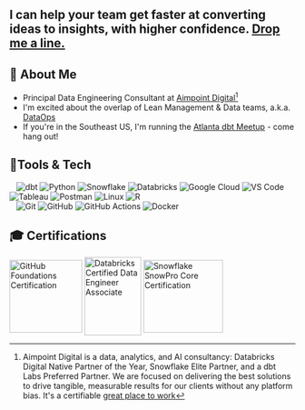 ## I can help your team get faster at converting ideas to insights, with higher confidence. <a href="https://www.aimpointdigital.com/meet-an-expert" target="_blank" rel="noreferrer noopener">Drop me a line.</a>

## 👋 About Me

- Principal Data Engineering Consultant at [Aimpoint Digital](https://www.aimpointdigital.com/team/brent-brewington)[^1]
- I'm excited about the overlap of Lean Management & Data teams, a.k.a. [DataOps](https://www.aimpointdigital.com/services/data-engineering-infrastructure)
- If you're in the Southeast US, I'm running the [Atlanta dbt Meetup](https://www.meetup.com/atlanta-dbt-meetup-group/) - come hang out!

## 🔨Tools & Tech

&nbsp;&nbsp;
![dbt](https://img.shields.io/badge/-dbt-black?style=flat-square&logo=dbt)
![Python](https://img.shields.io/badge/-Python-black?style=flat-square&logo=Python)
![Snowflake](https://img.shields.io/badge/-Snowflake-black?style=flat-square&logo=Snowflake)
![Databricks](https://img.shields.io/badge/-Databricks-black?style=flat-square&logo=Databricks)
![Google Cloud](https://img.shields.io/badge/-Google%20Cloud-black?style=flat-square&logo=Google%20Cloud)
![VS Code](https://img.shields.io/badge/-VS%20Code-007ACC?style=flat-square&logo=visual-studio-code)
![Tableau](https://img.shields.io/badge/-Tableau-black?style=flat-square&logo=Tableau)
![Postman](https://img.shields.io/badge/Postman-black?style=flat-square&logo=postman)
![Linux](https://img.shields.io/badge/Linux-black?style=flat-square&logo=linux)
![R](https://img.shields.io/badge/-R-black?style=flat-square&logo=R)
<br>&nbsp;&nbsp;
![Git](https://img.shields.io/badge/-Git-black?style=flat-square&logo=git)
![GitHub](https://img.shields.io/badge/-GitHub-181717?style=flat-square&logo=github)
![GitHub Actions](https://img.shields.io/badge/-GitHub%20Actions-181717?style=flat-square&logo=github%20actions)
![Docker](https://img.shields.io/badge/-Docker-181717?style=flat-square&logo=Docker)


## 🎓 Certifications

<a href="https://www.credly.com/badges/89b9d428-ebcf-4fa4-8791-cfe1d0e4046f" title="GitHub Foundations Certification" target="_blank" rel="noreferrer noopener"><img align="center" src="https://images.credly.com/size/110x110/images/024d0122-724d-4c5a-bd83-cfe3c4b7a073/image.png" alt="GitHub Foundations Certification" style="width:128px;height:128px;"></img></a>
<a href="https://credentials.databricks.com/724c46bf-f6af-42d4-b4dd-3ecddf857b31" title="Databricks Certified Data Engineer Associate" target="_blank" rel="noreferrer noopener"><img align="center" src="https://templates.images.credential.net/17101804294154462951021971493675.png" alt="Databricks Certified Data Engineer Associate" style="width:100px;height:138px;"></a>
<a href="https://achieve.snowflake.com/ff8de05a-a409-49e2-81bd-785ca086e352" title="Snowflake SnowPro Core Certification" target="_blank" rel="noreferrer noopener"><img align="center" src="https://templates.images.credential.net/17217634052294912642396856123542.png" alt="Snowflake SnowPro Core Certification" style="width:140px;height:128px;"></a>

[^1]: Aimpoint Digital is a data, analytics, and AI consultancy: Databricks Digital Native Partner of the Year, Snowflake Elite Partner, and a dbt Labs Preferred Partner. We are focused on delivering the best solutions to drive tangible, measurable results for our clients without any platform bias.  It's a certifiable [great place to work](https://www.aimpointdigital.com/blog/fortune-aimpoint-digital-2023-best-small-workplaces)
